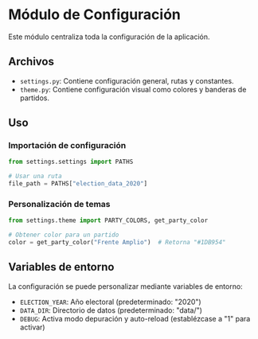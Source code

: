 # Módulo de Configuración

Este módulo centraliza toda la configuración de la aplicación.

## Archivos

- `settings.py`: Contiene configuración general, rutas y constantes.
- `theme.py`: Contiene configuración visual como colores y banderas de partidos.

## Uso

### Importación de configuración

```python
from settings.settings import PATHS

# Usar una ruta
file_path = PATHS["election_data_2020"]
```

### Personalización de temas

```python
from settings.theme import PARTY_COLORS, get_party_color

# Obtener color para un partido
color = get_party_color("Frente Amplio")  # Retorna "#1DB954"
```

## Variables de entorno

La configuración se puede personalizar mediante variables de entorno:

- `ELECTION_YEAR`: Año electoral (predeterminado: "2020")
- `DATA_DIR`: Directorio de datos (predeterminado: "data/")
- `DEBUG`: Activa modo depuración y auto-reload (establézcase a "1" para activar) 